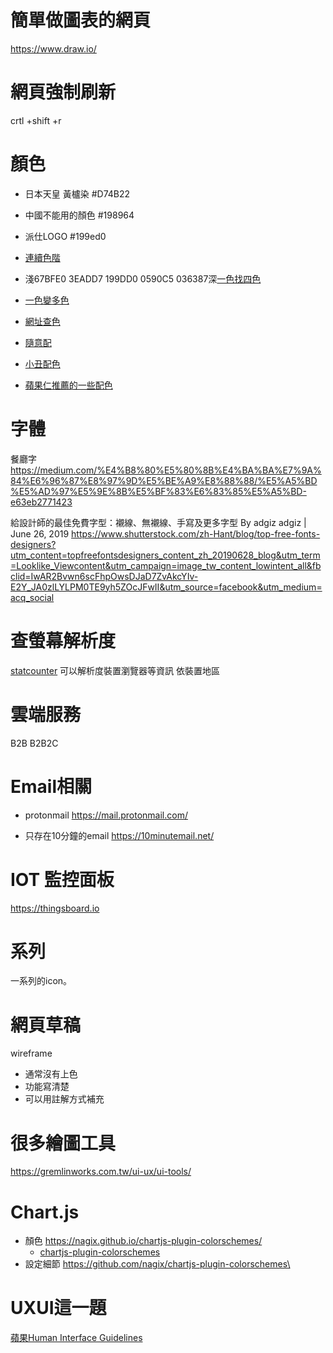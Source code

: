 # 簡單做圖表的網頁
https://www.draw.io/
# 網頁強制刷新 
crtl +shift +r
# 顏色
- 日本天皇 黃櫨染 \#D74B22
- 中國不能用的顏色 \#198964

- 派仕LOGO \#199ed0
- [連續色階](https://www.0to255.com/199ed0)
- 淺67BFE0 3EADD7 199DD0 0590C5 036387深[一色找四色](http://paletton.com/#uid=13q0u0ktnLah+QDnLNwIUHiH5q+)
- [一色變多色](https://www.materialpalette.com/colors)
- [網址查色](http://stylifyme.com/)  
- [隨意配](https://coolors.co/browser/latest/1)
- [小丑配色](https://www.facebook.com/Colourismylife/posts/2663292547054893?__xts__%5B0%5D=68.ARDvHt3hhtL2yeRwIlD-u5uLI1LN0AY3iyp64Q_AA9aargIhwzjMyFsJ8ZwAxBvwqdsyRcB3weVPJGR9U33VVTjfdNcFwDsPE5VXnzOjglPHWP0gVd3wHwzbybiCUYFiFnwXQ8gWzfZ57hcr-naeNc48TtmbELMew8QGJbZgyns_N9P0cKUHsinWxJSaa4Gfyjgtk3WCV2xzK9MsJAhOAbcFtBqo_WgxYLZvtwkFtxRUS6VqnemiqAKnO9f3hZDCiX8xh52IKnEV-82K37vJJTHbOHhnGcu98H03jqmaQy58MZd2WzBrMwYr1UvSfXoqDFkCj9_kGwnEwVCo2Ps1VcqKYpS1&__tn__=-R)
- [蘋果仁推薦的一些配色](https://applealmond.com/posts/60323)
# 字體
餐廳字
https://medium.com/%E4%B8%80%E5%80%8B%E4%BA%BA%E7%9A%84%E6%96%87%E8%97%9D%E5%BE%A9%E8%88%88/%E5%A5%BD%E5%AD%97%E5%9E%8B%E5%BF%83%E6%83%85%E5%A5%BD-e63eb2771423  
  
給設計師的最佳免費字型：襯線、無襯線、手寫及更多字型
By adgiz adgiz | June 26, 2019
https://www.shutterstock.com/zh-Hant/blog/top-free-fonts-designers?utm_content=topfreefontsdesigners_content_zh_20190628_blog&utm_term=Looklike_Viewcontent&utm_campaign=image_tw_content_lowintent_all&fbclid=IwAR2Bvwn6scFhpOwsDJaD7ZvAkcYIv-E2Y_JA0zlLYLPM0TE9yh5ZOcJFwII&utm_source=facebook&utm_medium=acq_social  

# 查螢幕解析度
[statcounter](https://gs.statcounter.com/screen-resolution-stats/desktop/taiwan)
可以解析度裝置瀏覽器等資訊
依裝置地區

# 雲端服務
B2B
B2B2C

# Email相關
- protonmail
https://mail.protonmail.com/   

- 只存在10分鐘的email
https://10minutemail.net/  

# IOT 監控面板
https://thingsboard.io  

# 系列
一系列的icon。

# 網頁草稿
wireframe 
- 通常沒有上色
- 功能寫清楚
- 可以用註解方式補充

# 很多繪圖工具
https://gremlinworks.com.tw/ui-ux/ui-tools/

# Chart.js
- 顏色 https://nagix.github.io/chartjs-plugin-colorschemes/
    - [chartjs-plugin-colorschemes](https://nagix.github.io/chartjs-plugin-colorschemes/colorchart.html)
- 設定細節 https://github.com/nagix/chartjs-plugin-colorschemes\

# UXUI這一題

[蘋果Human Interface Guidelines](https://developer.apple.com/design/human-interface-guidelines/)